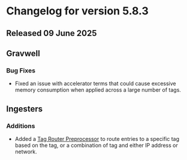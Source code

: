 # Changelog for version 5.8.3

## Released 09 June 2025

## Gravwell

### Bug Fixes

*  Fixed an issue with accelerator terms that could cause excessive memory consumption when applied across a large number of tags.

## Ingesters

### Additions

* Added a [Tag Router Preprocessor](/ingesters/preprocessors/tagRouter) to route entries to a specific tag based on the tag, or a combination of tag and either IP address or network.